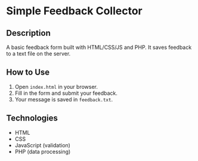 # Simple Feedback Collector

## Description
A basic feedback form built with HTML/CSS/JS and PHP. It saves feedback to a text file on the server.

## How to Use
1. Open `index.html` in your browser.
2. Fill in the form and submit your feedback.
3. Your message is saved in `feedback.txt`.

## Technologies
- HTML
- CSS
- JavaScript (validation)
- PHP (data processing)
